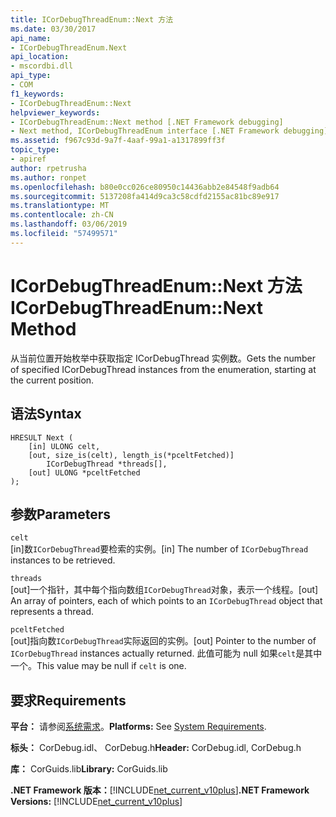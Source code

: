 ```yaml
---
title: ICorDebugThreadEnum::Next 方法
ms.date: 03/30/2017
api_name:
- ICorDebugThreadEnum.Next
api_location:
- mscordbi.dll
api_type:
- COM
f1_keywords:
- ICorDebugThreadEnum::Next
helpviewer_keywords:
- ICorDebugThreadEnum::Next method [.NET Framework debugging]
- Next method, ICorDebugThreadEnum interface [.NET Framework debugging]
ms.assetid: f967c93d-9a7f-4aaf-99a1-a1317899ff3f
topic_type:
- apiref
author: rpetrusha
ms.author: ronpet
ms.openlocfilehash: b80e0cc026ce80950c14436abb2e84548f9adb64
ms.sourcegitcommit: 5137208fa414d9ca3c58cdfd2155ac81bc89e917
ms.translationtype: MT
ms.contentlocale: zh-CN
ms.lasthandoff: 03/06/2019
ms.locfileid: "57499571"
---
```

# <a name="icordebugthreadenumnext-method"></a><span data-ttu-id="f2c9c-102">ICorDebugThreadEnum::Next 方法</span><span class="sxs-lookup"><span data-stu-id="f2c9c-102">ICorDebugThreadEnum::Next Method</span></span>
<span data-ttu-id="f2c9c-103">从当前位置开始枚举中获取指定 ICorDebugThread 实例数。</span><span class="sxs-lookup"><span data-stu-id="f2c9c-103">Gets the number of specified ICorDebugThread instances from the enumeration, starting at the current position.</span></span>  
  
## <a name="syntax"></a><span data-ttu-id="f2c9c-104">语法</span><span class="sxs-lookup"><span data-stu-id="f2c9c-104">Syntax</span></span>  
  
```  
HRESULT Next (  
    [in] ULONG celt,  
    [out, size_is(celt), length_is(*pceltFetched)]  
        ICorDebugThread *threads[],  
    [out] ULONG *pceltFetched  
);  
```  
  
## <a name="parameters"></a><span data-ttu-id="f2c9c-105">参数</span><span class="sxs-lookup"><span data-stu-id="f2c9c-105">Parameters</span></span>  
 `celt`  
 <span data-ttu-id="f2c9c-106">[in]数`ICorDebugThread`要检索的实例。</span><span class="sxs-lookup"><span data-stu-id="f2c9c-106">[in] The number of `ICorDebugThread` instances to be retrieved.</span></span>  
  
 `threads`  
 <span data-ttu-id="f2c9c-107">[out]一个指针，其中每个指向数组`ICorDebugThread`对象，表示一个线程。</span><span class="sxs-lookup"><span data-stu-id="f2c9c-107">[out] An array of pointers, each of which points to an `ICorDebugThread` object that represents a thread.</span></span>  
  
 `pceltFetched`  
 <span data-ttu-id="f2c9c-108">[out]指向数`ICorDebugThread`实际返回的实例。</span><span class="sxs-lookup"><span data-stu-id="f2c9c-108">[out] Pointer to the number of `ICorDebugThread` instances actually returned.</span></span> <span data-ttu-id="f2c9c-109">此值可能为 null 如果`celt`是其中一个。</span><span class="sxs-lookup"><span data-stu-id="f2c9c-109">This value may be null if `celt` is one.</span></span>  
  
## <a name="requirements"></a><span data-ttu-id="f2c9c-110">要求</span><span class="sxs-lookup"><span data-stu-id="f2c9c-110">Requirements</span></span>  
 <span data-ttu-id="f2c9c-111">**平台：** 请参阅[系统需求](../../../../docs/framework/get-started/system-requirements.md)。</span><span class="sxs-lookup"><span data-stu-id="f2c9c-111">**Platforms:** See [System Requirements](../../../../docs/framework/get-started/system-requirements.md).</span></span>  
  
 <span data-ttu-id="f2c9c-112">**标头：** CorDebug.idl、 CorDebug.h</span><span class="sxs-lookup"><span data-stu-id="f2c9c-112">**Header:** CorDebug.idl, CorDebug.h</span></span>  
  
 <span data-ttu-id="f2c9c-113">**库：** CorGuids.lib</span><span class="sxs-lookup"><span data-stu-id="f2c9c-113">**Library:** CorGuids.lib</span></span>  
  
 <span data-ttu-id="f2c9c-114">**.NET Framework 版本：**[!INCLUDE[net_current_v10plus](../../../../includes/net-current-v10plus-md.md)]</span><span class="sxs-lookup"><span data-stu-id="f2c9c-114">**.NET Framework Versions:** [!INCLUDE[net_current_v10plus](../../../../includes/net-current-v10plus-md.md)]</span></span>
